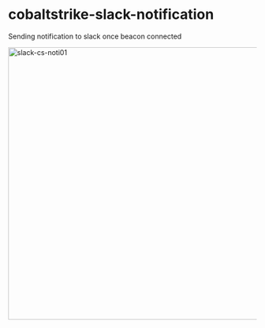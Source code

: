# cobaltstrike-slack-notification
Sending notification to slack once beacon connected

<img width="554" alt="slack-cs-noti01" src="https://github.com/ayiezola/cobaltstrike-slack-notification/assets/14173595/94bb117a-3a07-4ad3-9469-b2fda0c81b08">

